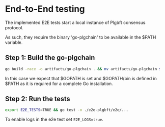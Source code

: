 
# End-to-End testing

The implemented E2E tests start a local instance of Plgbft consensus protocol.

As such, they require the binary 'go-plgchain' to be available in the $PATH variable.

## Step 1: Build the go-plgchain

```bash
go build -race -o artifacts/go-plgchain . && mv artifacts/go-plgchain $GOPATH/bin
```

In this case we expect that $GOPATH is set and $GOPATH/bin is defined in $PATH as it is required for a complete Go installation.

## Step 2: Run the tests

```bash
export E2E_TESTS=TRUE && go test -v ./e2e-plgbft/e2e/...
```

To enable logs in the e2e test set `E2E_LOGS=true`.
